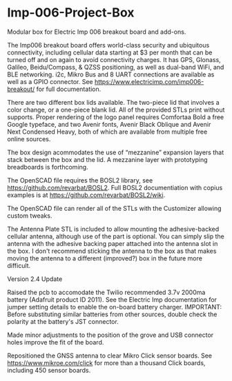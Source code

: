 # Imp-006-Project-Box
Modular box for Electric Imp 006 breakout board and add-ons.

The Imp006 breakout board offers world-class security and ubiquitous connectivity, including cellular data starting at $3 per month that can be turned off and on again to avoid connectivity charges.  It has GPS, Glonass, Galileo, Beidu/Compass, & QZSS positioning, as well as dual-band WiFi, and BLE networking.  i2c, Mikro Bus and 8 UART connections are available as well as a GPIO connector. See https://www.electricimp.com/imp006-breakout/ for full documentation.

There are two different box lids available.  The two-piece lid that involves a color change, or a one-piece blank lid. All of the provided STLs print without supports. Proper rendering of the logo panel requires Comfortaa Bold a free Google typeface, and two Avenir fonts, Avenir Black Oblique and Avenir Next Condensed Heavy, both of which are available from multiple free online sources. 

The box design acommodates the use of “mezzanine” expansion layers that stack between the box and the lid.  A mezzanine layer with prototyping breadboards is forthcoming.

The OpenSCAD file requires the BOSL2 library, see https://github.com/revarbat/BOSL2. Full BOSL2 documentiation with copius examples is at https://github.com/revarbat/BOSL2/wiki. 

The OpenSCAD file can render all of the STLs with the Customizer allowing custom tweaks.

The Antenna Plate STL is included to allow mounting the adhesive-backed cellular antenna, although use of the part is optional.  You can simply slip the antenna with the adhesive backing paper attached into the antenna slot in the box.  I don't recommend sticking the antenna to the box as that makes moving the antenna to a different (improved?) box in the future more difficult.


 Version 2.4 Update

 Raised the pcb to accomodate the Twilio recommended 3.7v 2000ma battery (Adafruit product ID 2011).  See the Electric Imp documentation for jumper setting details to enable the on-board battery charger. IMPORTANT: Before substituting similar batteries from other sources, double check the polarity at the battery's JST connector.

 Made minor adjustments to the position of the grove and USB connector holes improve the fit of the board.

 Repositioned the GNSS antenna to clear Mikro Click sensor boards. See https://www.mikroe.com/click for more than a thousand Click boards, including 450 sensor boards. 

